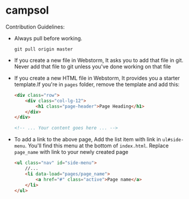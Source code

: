 # campsol
Contribution Guidelines:
* Always pull before working. 

  `git pull origin master`
* If you create a new file in Webstorm, It asks you to add that file in git. Never add that file to git unless you've done working on that file
* If you create a new HTML file in Webstorm, It provides you a starter template.If you're in `pages` folder, remove the template and add this:

  ```html
  <div class="row">
      <div class="col-lg-12">
          <h1 class="page-header">Page Heading</h1>
      </div>
  </div>

  <!-- ... Your content goes here ... -->

  ```
* To add a link to the above page, Add the list item with link in `ul#side-menu`. You'll find this menu at the bottom of `index.html`.
Replace `page_name` with link to your newly created page

  ```html
  <ul class="nav" id="side-menu">
      //...
      <li data-load="pages/page_name">
          <a href="#" class="active">Page name</a>
      </li>
  </ul>
  ```

